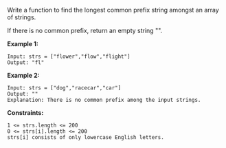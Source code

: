 Write a function to find the longest common prefix string amongst an array of strings.

If there is no common prefix, return an empty string "".

 

**Example 1:**
```
Input: strs = ["flower","flow","flight"]
Output: "fl"
```
**Example 2:**
```
Input: strs = ["dog","racecar","car"]
Output: ""
Explanation: There is no common prefix among the input strings.
```
**Constraints:**
```
1 <= strs.length <= 200
0 <= strs[i].length <= 200
strs[i] consists of only lowercase English letters.
```
